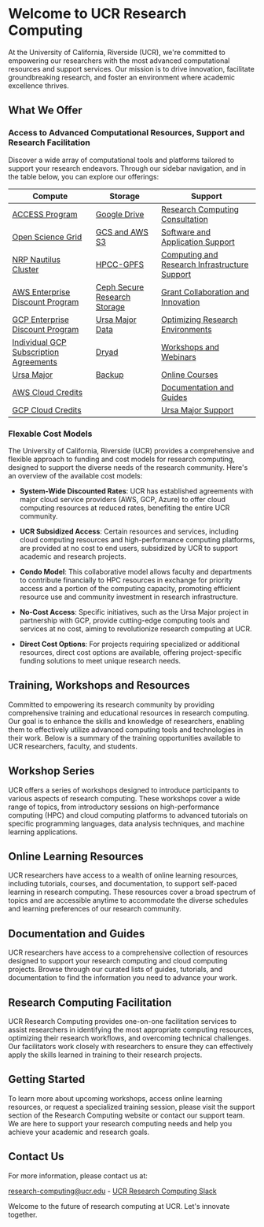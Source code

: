
# Welcome to UCR Research Computing

At the University of California, Riverside (UCR), we're committed to empowering our researchers with the most advanced computational resources and support services. Our mission is to drive innovation, facilitate groundbreaking research, and foster an environment where academic excellence thrives.

## What We Offer

### Access to Advanced Computational Resources, Support and Research Facilitation
Discover a wide array of computational tools and platforms tailored to support your research endeavors. Through our sidebar navigation, and in the table below, you can explore our offerings:

| Compute | Storage | Support |
|---------|---------|---------|
| [ACCESS Program](./pages/nsf_access.md) | [Google Drive](./pages/Google_Drive.md) | [Research Computing Consultation](./pages/research-computing-consultation.md) |
| [Open Science Grid](./pages/open_science_grid.md) | [GCS and AWS S3](./pages/gcs_aws_s3.md) | [Software and Application Support](./pages/software-and-application-support.md) |
| [NRP Nautilus Cluster](./pages/Nautilus.md) | [HPCC-GPFS](./pages/hpcc_gpfs.md) | [Computing and Research Infrastructure Support](./pages/computing-and-research-infrastructure-support.md) |
| [AWS Enterprise Discount Program](./pages/gcp_aws_edp.md) | [Ceph Secure Research Storage](./pages/ceph_secure_research_storage.md) | [Grant Collaboration and Innovation](./pages/grant-collaboration-and-innovation.md) |
| [GCP Enterprise Discount Program](./pages/gcp_aws_edp.md) | [Ursa Major Data](./pages/ursa_major_data.md) | [Optimizing Research Environments](./pages/optimizing-research-environments.md) |
| [Individual GCP Subscription Agreements](./pages/gcp_subscription_agreements.md) | [Dryad](https://datadryad.org/stash) | [Workshops and Webinars](./pages/workshops-and-webinars.md) |
| [Ursa Major](./pages/ursa_major.md) | [Backup](./pages/backup.md) | [Online Courses](./pages/online-courses.md) |
| [AWS Cloud Credits](./pages/GCP_and_AWS_Cloud_Credits.md) |  | [Documentation and Guides](./pages/documentation-and-guides.md) |
| [GCP Cloud Credits](./pages/GCP_and_AWS_Cloud_Credits.md) |  | [Ursa Major Support](./pages/ursa_major.md)  |

### Flexable Cost Models

The University of California, Riverside (UCR) provides a comprehensive and flexible approach to funding and cost models for research computing, designed to support the diverse needs of the research community. Here's an overview of the available cost models:

- **System-Wide Discounted Rates**: UCR has established agreements with major cloud service providers (AWS, GCP, Azure) to offer cloud computing resources at reduced rates, benefiting the entire UCR community.

- **UCR Subsidized Access**: Certain resources and services, including cloud computing resources and high-performance computing platforms, are provided at no cost to end users, subsidized by UCR to support academic and research projects.

- **Condo Model**: This collaborative model allows faculty and departments to contribute financially to HPC resources in exchange for priority access and a portion of the computing capacity, promoting efficient resource use and community investment in research infrastructure.

- **No-Cost Access**: Specific initiatives, such as the Ursa Major project in partnership with GCP, provide cutting-edge computing tools and services at no cost, aiming to revolutionize research computing at UCR.

- **Direct Cost Options**: For projects requiring specialized or additional resources, direct cost options are available, offering project-specific funding solutions to meet unique research needs.

## Training, Workshops and Resources

Committed to empowering its research community by providing comprehensive training and educational resources in research computing. Our goal is to enhance the skills and knowledge of researchers, enabling them to effectively utilize advanced computing tools and technologies in their work. Below is a summary of the training opportunities available to UCR researchers, faculty, and students.

## Workshop Series

UCR offers a series of workshops designed to introduce participants to various aspects of research computing. These workshops cover a wide range of topics, from introductory sessions on high-performance computing (HPC) and cloud computing platforms to advanced tutorials on specific programming languages, data analysis techniques, and machine learning applications.

## Online Learning Resources

UCR researchers have access to a wealth of online learning resources, including tutorials, courses, and documentation, to support self-paced learning in research computing. These resources cover a broad spectrum of topics and are accessible anytime to accommodate the diverse schedules and learning preferences of our research community.

## Documentation and Guides

UCR researchers have access to a comprehensive collection of resources designed to support your research computing and cloud computing projects. Browse through our curated lists of guides, tutorials, and documentation to find the information you need to advance your work.

## Research Computing Facilitation

UCR Research Computing provides one-on-one facilitation services to assist researchers in identifying the most appropriate computing resources, optimizing their research workflows, and overcoming technical challenges. Our facilitators work closely with researchers to ensure they can effectively apply the skills learned in training to their research projects.

## Getting Started

To learn more about upcoming workshops, access online learning resources, or request a specialized training session, please visit the support section of the Research Computing website or contact our support team. We are here to support your research computing needs and help you achieve your academic and research goals.

## Contact Us

For more information, please contact us at:

[research-computing@ucr.edu](./pages/mailto:research-computing@ucr.edu) - [UCR Research Computing Slack](./pages/https://ucr-research-compute.slack.com/)

Welcome to the future of research computing at UCR. Let's innovate together.
